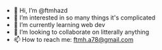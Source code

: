 - 👋 Hi, I’m @ftmhazd
- 👀 I’m interested in so many things it's complicated
- 🌱 I’m currently learning web dev
- 💞️ I’m looking to collaborate on litterally anything
- 📫 How to reach me: ftmh.a78@gmail.com

<!---
ftmhazd/ftmhazd is a ✨ special ✨ repository because its `README.md` (this file) appears on your GitHub profile.
You can click the Preview link to take a look at your changes.
--->
